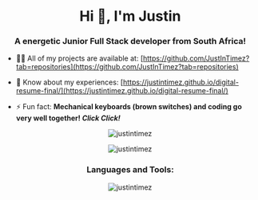 <h1 align="center">Hi 👋, I'm Justin</h1>
<h3 align="center">A energetic Junior Full Stack developer from South Africa!</h3>

- 👨‍💻 All of my projects are available at: [https://github.com/JustInTimez?tab=repositories](https://github.com/JustInTimez?tab=repositories)

- 📄 Know about my experiences: [https://justintimez.github.io/digital-resume-final/](https://justintimez.github.io/digital-resume-final/)

- ⚡ Fun fact: **Mechanical keyboards (brown switches) and coding go very well together! <i>Click Click!</i>**

<p align="center"><img align="center" src="https://github-readme-stats.vercel.app/api?username=justintimez&show_icons=true&locale=en&theme=dark" alt="justintimez" /></p>

<p align="center"><img align="center" src="https://github-readme-streak-stats.herokuapp.com/?user=justintimez&theme=dark" alt="justintimez" /></p>

<h3 align="center">Languages and Tools:</h3>
<p align="center"><img align="center" src="https://github-readme-stats.vercel.app/api/top-langs?username=justintimez&show_icons=true&locale=en&layout=compact&theme=dark" alt="justintimez" /></p>
